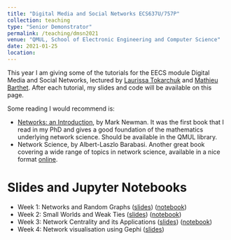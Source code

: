 ```yaml
---
title: "Digital Media and Social Networks ECS637U/757P"
collection: teaching
type: "Senior Demonstrator"
permalink: /teaching/dmsn2021
venue: "QMUL, School of Electronic Engineering and Computer Science"
date: 2021-01-25
location:
---
```

This year I am giving some of the tutorials for the EECS module Digital Media and Social Networks, lectured by [Laurissa Tokarchuk](http://www.eecs.qmul.ac.uk/~laurissa/Laurissas_Pages/About_Me.html) and [Mathieu Barthet](http://www.eecs.qmul.ac.uk/profiles/barthetmathieu.html). After each tutorial, my slides and code will be available on this page.

Some reading I would recommend is:
* [Networks: an Introduction](https://books.google.co.uk/books/about/Networks.html?id=LrFaU4XCsUoC&redir_esc=y), by Mark Newman. It was the first book that I read in my PhD and gives a good foundation of the mathematics underlying network science. Should be available in the QMUL library.
* Network Science, by Albert-Laszlo Barabasi. Another great book covering a wide range of topics in network science, available in a nice format [online](http://networksciencebook.com/).

# Slides and Jupyter Notebooks

* Week 1: Networks and Random Graphs ([slides](https://narnolddd.github.io/files/Week1_Lab_NRG.pdf)) ([notebook](https://github.com/narnolddd/DMSNTutorials/blob/master/Week1/Week1.ipynb))
* Week 2: Small Worlds and Weak Ties ([slides](https://narnolddd.github.io/files/Week2_Lab_SmallWorlds.pdf)) ([notebook](https://github.com/narnolddd/DMSNTutorials/blob/master/Week2/Week2.ipynb))
* Week 3: Network Centrality and its Applications ([slides](https://narnolddd.github.io/files/Week3_Lab_Centrality.pdf)) ([notebook](https://github.com/narnolddd/DMSNTutorials/blob/master/Week3/Week3.ipynb))
* Week 4: Network visualisation using Gephi ([slides](https://narnolddd.github.io/files/Week3_Lab_Gephi.pdf))
<!-- * Week 7: Cascades/Network visualisation ([slides](https://narnolddd.github.io/files/Week7.pdf)) -->
<!-- * Week 8: Epidemics ([slides](https://narnolddd.github.io/files/Week9.pdf)) ([notebook](https://github.com/narnolddd/DMSNTutorials/blob/master/Week3/Week9.ipynb)) -->
